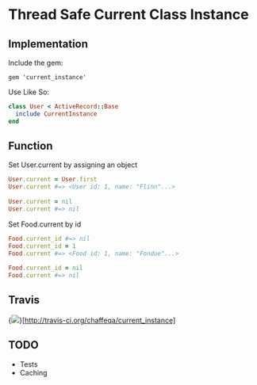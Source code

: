 # Thread Safe Current Class Instance

## Implementation

Include the gem:

    gem 'current_instance'

Use Like So:

~~~ruby
class User < ActiveRecord::Base
  include CurrentInstance
end
~~~

## Function

Set User.current by assigning an object

~~~ruby
User.current = User.first
User.current #=> <User id: 1, name: "Flinn"...>
  
User.current = nil
User.current #=> nil
~~~

Set Food.current by id

~~~ruby
Food.current_id #=> nil
Food.current_id = 1
Food.current #=> <Food id: 1, name: "Fondue"...>
  
Food.current_id = nil
Food.current #=> nil
~~~

## Travis

{<img src="http://travis-ci.org/chaffeqa/current_instance.png" />}[http://travis-ci.org/chaffeqa/current_instance]

## TODO

* Tests
* Caching